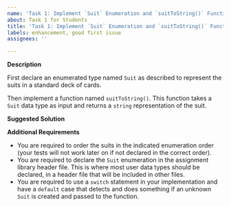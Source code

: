 ```yaml
---
name: 'Task 1: Implement `Suit` Enumeration and `suitToString()` Function'
about: Task 1 for Students
title: 'Task 1: Implement `Suit` Enumeration and `suitToString()` Function'
labels: enhancement, good first issue
assignees: ''

---
```


**Description**

First declare an enumerated type named `Suit` as described to represent
the suits in a standard deck of cards. 

Then implement a function named `suitToString()`.  This function takes
a `Suit` data type as input and returns a `string` representation
of the suit.


**Suggested Solution**


**Additional Requirements**

- You are required to order the suits in the indicated enumeration
  order (your tests will not work later on if not declared in the
  correct order).
- You are required to declare the `Suit` enumeration in the
  assignment library header file.  This is where most user data
  types should be declared, in a header file that will be included
  in other files.
- You are required to use a `switch` statement in your implementation
  and have a `default` case that detects and does something if an
  unknown `Suit` is created and passed to the function.
